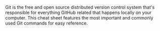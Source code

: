 Git is the free and open source distributed version control system that's responsible for everything GitHub related that happens locally on your computer. This cheat sheet features the most important and commonly used Git commands for easy reference.

